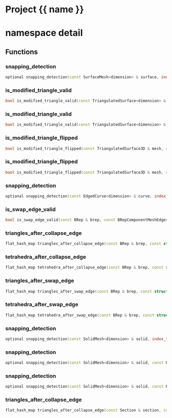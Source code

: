 <script setup>
import {useRoute} from 'vitepress'
const {path} = useRoute()
const tokens = path.split('/')
const words = tokens[2].split('-');
for (let i = 0; i < words.length; i++) {
    words[i] = words[i].charAt(0).toUpperCase() + words[i].slice(1);
    words[i] = words[i].replace('geode', 'Geode')
}
const name = words.join('-');
</script>
# Project {{ name }}

# namespace detail



## Functions

### snapping_detection

```cpp
optional snapping_detection(const SurfaceMesh<dimension> & surface, index_t polygon, const Point<dimension> & point)
```


### is_modified_triangle_valid

```cpp
bool is_modified_triangle_valid(const TriangulatedSurface<dimension> & mesh, const Triangle<dimension> & modified_triangle, index_t old_triangle_id)
```


### is_modified_triangle_valid

```cpp
bool is_modified_triangle_valid(const TriangulatedSurface<dimension> & mesh, const Triangle<dimension> & modified_triangle, const PolygonEdge & old_edge)
```


### is_modified_triangle_flipped

```cpp
bool is_modified_triangle_flipped(const TriangulatedSurface3D & mesh, const Triangle3D & modified_triangle, index_t old_triangle_id)
```


### is_modified_triangle_flipped

```cpp
bool is_modified_triangle_flipped(const TriangulatedSurface3D & mesh, const Triangle3D & modified_triangle, const PolygonEdge & old_edge)
```


### snapping_detection

```cpp
optional snapping_detection(const EdgedCurve<dimension> & curve, index_t edge, const Point<dimension> & point)
```


### is_swap_edge_valid

```cpp
bool is_swap_edge_valid(const BRep & brep, const BRepComponentMeshEdges & edges, index_t unique_apex)
```


### triangles_after_collapse_edge

```cpp
flat_hash_map triangles_after_collapse_edge(const BRep & brep, const struct BRepComponentMeshEdges::SurfaceEdges & surface_edges, const Point3D & point)
```


### tetrahedra_after_collapse_edge

```cpp
flat_hash_map tetrahedra_after_collapse_edge(const BRep & brep, const struct BRepComponentMeshEdges::BlockEdges & block_edges, const Point3D & point)
```


### triangles_after_swap_edge

```cpp
flat_hash_map triangles_after_swap_edge(const BRep & brep, const struct BRepComponentMeshEdges::SurfaceEdges & surface_edges)
```


### tetrahedra_after_swap_edge

```cpp
flat_hash_map tetrahedra_after_swap_edge(const BRep & brep, const struct BRepComponentMeshEdges::BlockEdges & block_edges, index_t unique_apex)
```


### snapping_detection

```cpp
optional snapping_detection(const SolidMesh<dimension> & solid, index_t polyhedron, const Point<dimension> & point)
```


### snapping_detection

```cpp
optional snapping_detection(const SolidMesh<dimension> & solid, const PolyhedronFacet & facet, const Point<dimension> & point)
```


### snapping_detection

```cpp
optional snapping_detection(const SolidMesh<dimension> & solid, const PolyhedronFacetEdge & edge, const Point<dimension> & point)
```


### triangles_after_collapse_edge

```cpp
flat_hash_map triangles_after_collapse_edge(const Section & section, const struct SectionComponentMeshEdges::SurfaceEdges & surface_edges, const Point2D & point)
```




